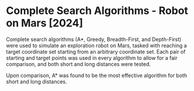# Complete Search Algorithms - Robot on Mars [2024]

Complete search algorithms (A*, Greedy, Breadth-First, and Depth-First) were used to simulate an exploration robot on Mars, tasked with reaching a target coordinate set starting from an arbitrary coordinate set. Each pair of starting and target points was used in every algorithm to allow for a fair comparison, and both short and long distances were tested.

Upon comparison, A* was found to be the most effective algorithm for both short and long distances.